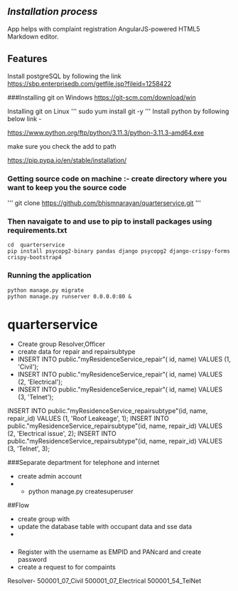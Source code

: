 
## _Installation process_

App helps with complaint registration
AngularJS-powered HTML5 Markdown editor.


## Features
Install postgreSQL by following the link
https://sbp.enterprisedb.com/getfile.jsp?fileid=1258422

###Installing git on Windows 
https://git-scm.com/download/win

Installing git on Linux
'''
sudo yum install git  -y
'''
Install python  by following below link -

https://www.python.org/ftp/python/3.11.3/python-3.11.3-amd64.exe

make sure you check the add to path 

https://pip.pypa.io/en/stable/installation/

### Getting source code on machine :- create directory where you want to keep you the source code 
'''
git clone https://github.com/bhismnarayan/quarterservice.git
'''

###  Then navaigate to and use to pip to install packages using requirements.txt

```
cd  quarterservice
pip install psycopg2-binary pandas django psycopg2 django-crispy-forms crispy-bootstrap4

```

### Running the application
```
python manage.py migrate
python manage.py runserver 0.0.0.0:80 &
```

# quarterservice

- Create group Resolver,Officer 
- create data for repair and repairsubtype
- INSERT INTO public."myResidenceService_repair"(	id, name)	VALUES (1, 'Civil');
- INSERT INTO public."myResidenceService_repair"(	id, name)	VALUES (2, 'Electrical');
- INSERT INTO public."myResidenceService_repair"(	id, name)	VALUES (3, 'Telnet');

INSERT INTO public."myResidenceService_repairsubtype"(id, name, repair_id)
	VALUES (1, 'Roof Leakeage', 1);
INSERT INTO public."myResidenceService_repairsubtype"(id, name, repair_id)
	VALUES (2, 'Electrical issue', 2);
INSERT INTO public."myResidenceService_repairsubtype"(id, name, repair_id)
	VALUES (3, 'Telnet', 3);
		

###Separate department for telephone and internet
	
- create admin account
- - python manage.py createsuperuser


##Flow
- create group with
- update the database table with occupant data and sse data
- 
###
- Register with the username as EMPID and PANcard and create password
- create a request to for compaints

Resolver-
 500001_07_Civil
 500001_07_Electrical
 500001_54_TelNet